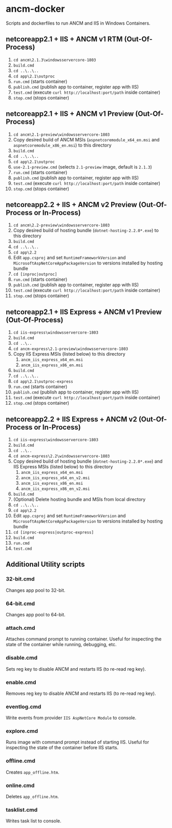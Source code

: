 # ancm-docker

Scripts and dockerfiles to run ANCM and IIS in Windows Containers.

## netcoreapp2.1 + IIS + ANCM v1 RTM (Out-Of-Process)
1. `cd ancm\2.1.3\windowsservercore-1803`
2. `build.cmd`
3. `cd ..\..\..`
4. `cd app\2.1\outproc`
5. `run.cmd` (starts container)
6. `publish.cmd` (publish app to container, register app with IIS)
7. `test.cmd` (execute `curl http://localhost:port/path` inside container)
8. `stop.cmd` (stops container)

## netcoreapp2.1 + IIS + ANCM v1 Preview (Out-Of-Process)
1. `cd ancm\2.1-preview\windowsservercore-1803`
2. Copy desired build of ANCM MSIs (`aspnetcoremodule_x64_en.msi` and `aspnetcoremodule_x86_en.msi`) to this directory
2. `build.cmd`
3. `cd ..\..\..`
4. `cd app\2.1\outproc`
5. `use-2.1-preview.cmd` (selects `2.1-preview` image, default is `2.1.3`)
5. `run.cmd` (starts container)
6. `publish.cmd` (publish app to container, register app with IIS)
7. `test.cmd` (execute `curl http://localhost:port/path` inside container)
8. `stop.cmd` (stops container)

## netcoreapp2.2 + IIS + ANCM v2 Preview (Out-Of-Process or In-Process)
1. `cd ancm\2.2-preview\windowsservercore-1803`
2. Copy desired build of hosting bundle (`dotnet-hosting-2.2.0*.exe`) to this directory
3. `build.cmd`
4. `cd ..\..\..`
5. `cd app\2.2`
6. Edit `app.csproj` and set `RuntimeFrameworkVersion` and `MicrosoftAspNetCoreAppPackageVersion` to versions installed by hosting bundle
7. `cd [inproc|outproc]`
5. `run.cmd` (starts container)
6. `publish.cmd` (publish app to container, register app with IIS)
7. `test.cmd` (execute `curl http://localhost:port/path` inside container)
8. `stop.cmd` (stops container)

## netcoreapp2.1 + IIS Express + ANCM v1 Preview (Out-Of-Process)
1. `cd iis-express\windowsservercore-1803`
1. `build.cmd`
1. `cd ..\..`
1. `cd ancm-express\2.1-preview\windowsservercore-1803`
1. Copy IIS Express MSIs (listed below) to this directory
   1. `ancm_iis_express_x64_en.msi`
   1. `ancm_iis_express_x86_en.msi`
1. `build.cmd`
1. `cd ..\..\..`
1. `cd app\2.1\outproc-express`
5. `run.cmd` (starts container)
6. `publish.cmd` (publish app to container, register app with IIS)
7. `test.cmd` (execute `curl http://localhost:port/path` inside container)
8. `stop.cmd` (stops container)

## netcoreapp2.2 + IIS Express + ANCM v2 (Out-Of-Process or In-Process)
1. `cd iis-express\windowsservercore-1803`
1. `build.cmd`
1. `cd ..\..`
1. `cd ancm-express\2.2\windowsservercore-1803`
1. Copy desired build of hosting bundle (`dotnet-hosting-2.2.0*.exe`) and IIS Express MSIs (listed below) to this directory
   1. `ancm_iis_express_x64_en.msi`
   1. `ancm_iis_express_x64_en_v2.msi`
   1. `ancm_iis_express_x86_en.msi`
   1. `ancm_iis_express_x86_en_v2.msi`
1. `build.cmd`
1. (Optional) Delete hosting bundle and MSIs from local directory
1. `cd ..\..\..`
1. `cd app\2.2`
1. Edit `app.csproj` and set `RuntimeFrameworkVersion` and `MicrosoftAspNetCoreAppPackageVersion` to versions installed by hosting bundle
1. `cd [inproc-express|outproc-express]`
1. `build.cmd`
1. `run.cmd`
1. `test.cmd`


## Additional Utility scripts
### 32-bit.cmd
Changes app pool to 32-bit.

### 64-bit.cmd
Changes app pool to 64-bit.

### attach.cmd
Attaches command prompt to running container.  Useful for inspecting the state of the container while running, debugging, etc.

### disable.cmd
Sets reg key to disable ANCM and restarts IIS (to re-read reg key).

### enable.cmd
Removes reg key to disable ANCM and restarts IIS (to re-read reg key).

### eventlog.cmd
Write events from provider `IIS AspNetCore Module` to console.

### explore.cmd
Runs image with command prompt instead of starting IIS.  Useful for inspecting the state of the container before IIS starts.

### offline.cmd
Creates `app_offline.htm`.

### online.cmd
Deletes `app_offline.htm`.

### tasklist.cmd
Writes task list to console.
